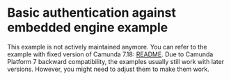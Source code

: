 Basic authentication against embedded engine example
======================================================

This example is not actively maintained anymore. You can refer to the example with fixed version of Camunda 7.18:
[README](https://github.com/camunda/camunda-bpm-examples/blob/7.18/cockpit/cockpit-angularjs-search-processes/README.md).
Due to Camunda Platform 7 backward compatibility, the examples usually still work with later versions. However, you
might need to adjust them to make them work.